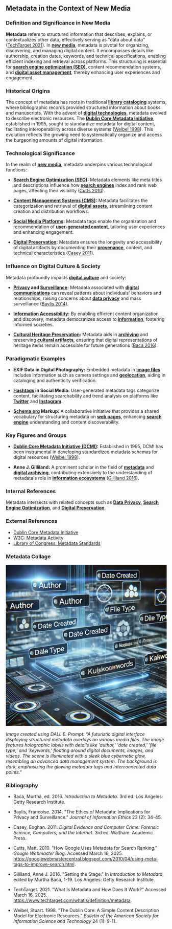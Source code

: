 ## Metadata in the Context of New Media

### Definition and Significance in New Media

**Metadata** refers to structured information that describes, explains, or contextualizes other data, effectively serving as "data about data" ([TechTarget 2021](https://www.techtarget.com/whatis/definition/metadata)). In **[new media](#new-media)**, metadata is pivotal for organizing, discovering, and managing digital content. It encompasses details like authorship, creation dates, keywords, and technical specifications, enabling efficient indexing and retrieval across platforms. This structuring is essential for **[search engine optimization (SEO)](#search-engine-optimization)**, content recommendation systems, and **[digital asset management](#digital-asset-management)**, thereby enhancing user experiences and engagement.

### Historical Origins

The concept of metadata has roots in traditional **[library cataloging](#library-cataloging)** systems, where bibliographic records provided structured information about books and manuscripts. With the advent of **[digital technologies](#digital-technologies)**, metadata evolved to describe electronic resources. The **[Dublin Core Metadata Initiative](https://www.dublincore.org/)**, established in 1995, sought to standardize metadata for digital content, facilitating interoperability across diverse systems ([Weibel 1998](#bibliography)). This evolution reflects the growing need to systematically organize and access the burgeoning amounts of digital information.

### Technological Significance

In the realm of **[new media](#new-media)**, metadata underpins various technological functions:

- **[Search Engine Optimization (SEO)](#search-engine-optimization):** Metadata elements like meta titles and descriptions influence how **[search engines](#search-engines)** index and rank web pages, affecting their visibility ([Cutts 2010](#bibliography)).

- **[Content Management Systems (CMS)](#content-management-systems):** Metadata facilitates the categorization and retrieval of **[digital assets](#digital-assets)**, streamlining content creation and distribution workflows.

- **[Social Media Platforms](#social-media):** Metadata tags enable the organization and recommendation of **[user-generated content](#user-generated-content)**, tailoring user experiences and enhancing engagement.

- **[Digital Preservation](#digital-preservation):** Metadata ensures the longevity and accessibility of digital artifacts by documenting their **[provenance](#provenance)**, context, and technical characteristics ([Casey 2011](#bibliography)).

### Influence on Digital Culture & Society

Metadata profoundly impacts **[digital culture](#digital-culture)** and society:

- **[Privacy](#privacy) and [Surveillance](#surveillance):** Metadata associated with **[digital communications](#digital-communications)** can reveal patterns about individuals' behaviors and relationships, raising concerns about **[data privacy](#data-privacy)** and mass surveillance ([Baylis 2014](#bibliography)).

- **[Information Accessibility](#information-accessibility):** By enabling efficient content organization and discovery, metadata democratizes access to **[information](#information)**, fostering informed societies.

- **[Cultural Heritage Preservation](#cultural-heritage-preservation):** Metadata aids in **[archiving](#archiving)** and preserving **[cultural artifacts](#cultural-artifacts)**, ensuring that digital representations of heritage items remain accessible for future generations ([Baca 2016](#bibliography)).

### Paradigmatic Examples

- **EXIF Data in Digital Photography:** Embedded metadata in **[image files](#image-files)** includes information such as camera settings and **[geolocation](#geolocation)**, aiding in cataloging and authenticity verification.

- **[Hashtags](#hashtags) in Social Media:** User-generated metadata tags categorize content, facilitating searchability and trend analysis on platforms like **[Twitter](#twitter)** and **[Instagram](#instagram)**.

- **[Schema.org](https://schema.org/) Markup:** A collaborative initiative that provides a shared vocabulary for structuring metadata on **[web pages](#web-pages)**, enhancing **[search engine](#search-engines)** understanding and content discoverability.

### Key Figures and Groups

- **[Dublin Core Metadata Initiative (DCMI)](https://www.dublincore.org/):** Established in 1995, DCMI has been instrumental in developing standardized metadata schemas for digital resources ([Weibel 1998](#bibliography)).

- **Anne J. Gilliland:** A prominent scholar in the field of **[metadata](#metadata)** and **[digital archiving](#digital-archiving)**, contributing extensively to the understanding of metadata's role in **[information ecosystems](#information-ecosystems)** ([Gilliland 2016](#bibliography)).

### Internal References

Metadata intersects with related concepts such as **[Data Privacy](#data-privacy)**, **[Search Engine Optimization](#search-engine-optimization)**, and **[Digital Preservation](#digital-preservation)**.

### External References

- [Dublin Core Metadata Initiative](https://www.dublincore.org/)
- [W3C: Metadata Activity](https://www.w3.org/Metadata/)
- [Library of Congress: Metadata Standards](https://www.loc.gov/standards/)

### Metadata Collage

![Metadata](images/metadata-compuesto.png)  

*Image created using DALL·E. Prompt: "A futuristic digital interface displaying structured metadata overlays on various media files. The image features holographic labels with details like 'author,' 'date created,' 'file type,' and 'keywords,' floating around digital documents, images, and videos. The scene is illuminated with a sleek blue cybernetic glow, resembling an advanced data management system. The background is dark, emphasizing the glowing metadata tags and interconnected data points."*


### Bibliography

- Baca, Murtha, ed. 2016. *Introduction to Metadata*. 3rd ed. Los Angeles: Getty Research Institute.

- Baylis, Francoise. 2014. "The Ethics of Metadata: Implications for Privacy and Surveillance." *Journal of Information Ethics* 23 (2): 34-45.

- Casey, Eoghan. 2011. *Digital Evidence and Computer Crime: Forensic Science, Computers, and the Internet*. 3rd ed. Waltham: Academic Press.

- Cutts, Matt. 2010. "How Google Uses Metadata for Search Ranking." *Google Webmaster Blog*. Accessed March 16, 2025. https://googlewebmastercentral.blogspot.com/2010/04/using-meta-tags-to-improve-search.html.

- Gilliland, Anne J. 2016. "Setting the Stage." In *Introduction to Metadata*, edited by Murtha Baca, 1-19. Los Angeles: Getty Research Institute.

- TechTarget. 2021. "What Is Metadata and How Does It Work?" Accessed March 16, 2025. https://www.techtarget.com/whatis/definition/metadata.

- Weibel, Stuart. 1998. "The Dublin Core: A Simple Content Description Model for Electronic Resources." *Bulletin of the American Society for Information Science and Technology* 24 (1): 9-11.
